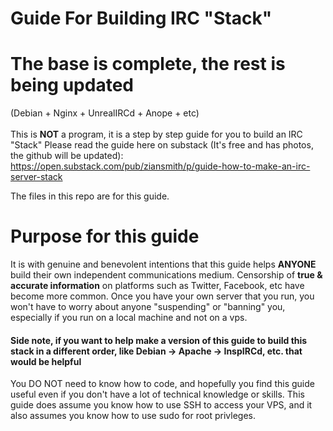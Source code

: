 # Guide For Building IRC "Stack" 
# The base is complete, the rest is being updated
(Debian + Nginx + UnrealIRCd + Anope + etc)
<br><br>
This is **NOT** a program, it is a step by step guide for you to build an IRC "Stack"
Please read the guide here on substack (It's free and has photos, the github will be updated):
https://open.substack.com/pub/ziansmith/p/guide-how-to-make-an-irc-server-stack

The files in this repo are for this guide.

# Purpose for this guide
It is with genuine and benevolent intentions that this guide helps **ANYONE** build their own independent communications medium.
Censorship of **true & accurate information** on platforms such as Twitter, Facebook, etc have become more common.
Once you have your own server that you run, you won't have to worry about anyone "suspending" or "banning" you, especially if you run on a local machine and not on a vps.
<br>
#### Side note, if you want to help make a version of this guide to build this stack in a different order, like Debian -> Apache -> InspIRCd, etc. that would be helpful

You DO NOT need to know how to code, and hopefully you find this guide useful even if you don't have a lot of technical knowledge or skills.
This guide does assume you know how to use SSH to access your VPS, and it also assumes you know how to use sudo for root privleges.
